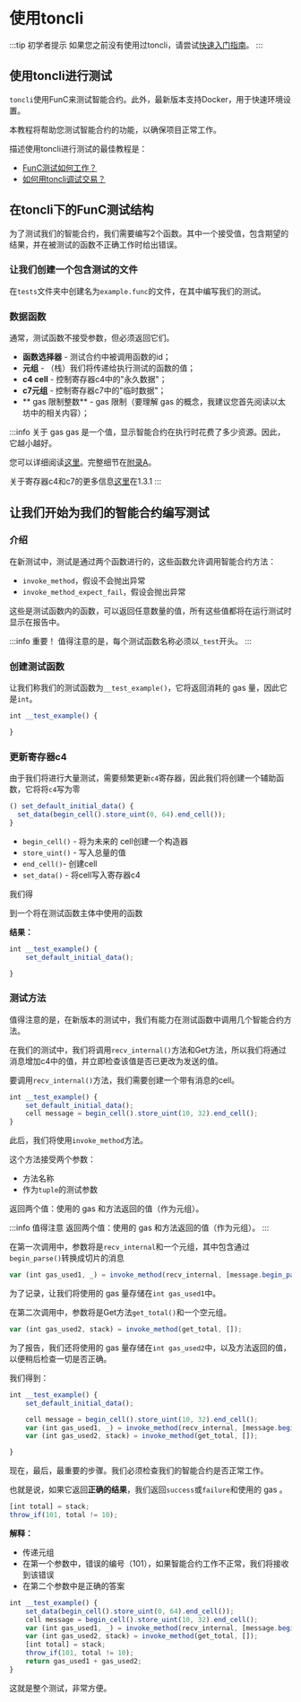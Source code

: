 # 使用toncli

:::tip 初学者提示
如果您之前没有使用过toncli，请尝试[快速入门指南](https://github.com/disintar/toncli/blob/master/docs/quick_start_guide.md)。
:::

## 使用toncli进行测试

`toncli`使用FunC来测试智能合约。此外，最新版本支持Docker，用于快速环境设置。

本教程将帮助您测试智能合约的功能，以确保项目正常工作。

描述使用toncli进行测试的最佳教程是：
* [FunC测试如何工作？](https://github.com/disintar/toncli/blob/master/docs/advanced/func_tests_new.md)
* [如何用toncli调试交易？](https://github.com/disintar/toncli/blob/master/docs/advanced/transaction_debug.md)

## 在toncli下的FunC测试结构

为了测试我们的智能合约，我们需要编写2个函数。其中一个接受值，包含期望的结果，并在被测试的函数不正确工作时给出错误。

### 让我们创建一个包含测试的文件

在`tests`文件夹中创建名为`example.func`的文件，在其中编写我们的测试。

### 数据函数

通常，测试函数不接受参数，但必须返回它们。

* **函数选择器** - 测试合约中被调用函数的id；
* **元组** - （栈）我们将传递给执行测试的函数的值；
* **c4 cell** - 控制寄存器c4中的"永久数据"；
* **c7元组** - 控制寄存器c7中的"临时数据"；
* ** gas 限制整数** -  gas 限制（要理解 gas 的概念，我建议您首先阅读以太坊中的相关内容）；

:::info 关于 gas 
 gas 是一个值，显示智能合约在执行时花费了多少资源。因此，它越小越好。

您可以详细阅读[这里](https://ton-blockchain.github.io/docs/#/smart-contracts/fees)。完整细节在[附录A](https://ton-blockchain.github.io/docs/tvm.pdf)。

关于寄存器c4和c7的更多信息[这里](https://ton-blockchain.github.io/docs/tvm.pdf)在1.3.1
:::

## 让我们开始为我们的智能合约编写测试

### 介绍

在新测试中，测试是通过两个函数进行的，这些函数允许调用智能合约方法：

* `invoke_method`，假设不会抛出异常
* `invoke_method_expect_fail`，假设会抛出异常

这些是测试函数内的函数，可以返回任意数量的值，所有这些值都将在运行测试时显示在报告中。

:::info 重要！
值得注意的是，每个测试函数名称必须以`_test`开头。
:::

### 创建测试函数

让我们称我们的测试函数为`__test_example()`，它将返回消耗的 gas 量，因此它是`int`。

```js
int __test_example() {

}
```

### 更新寄存器c4

由于我们将进行大量测试，需要频繁更新`c4`寄存器，因此我们将创建一个辅助函数，它将将`c4`写为零

```js
() set_default_initial_data() {
  set_data(begin_cell().store_uint(0, 64).end_cell());
}
```

* `begin_cell()` - 将为未来的 cell创建一个构造器
* `store_uint()` - 写入总量的值
* `end_cell()`- 创建cell
* `set_data()` - 将cell写入寄存器c4

我们得

到一个将在测试函数主体中使用的函数

**结果：**

```js
int __test_example() {
	set_default_initial_data();

}
```

### 测试方法

值得注意的是，在新版本的测试中，我们有能力在测试函数中调用几个智能合约方法。

在我们的测试中，我们将调用`recv_internal()`方法和Get方法，所以我们将通过消息增加c4中的值，并立即检查该值是否已更改为发送的值。

要调用`recv_internal()`方法，我们需要创建一个带有消息的cell。

```js
int __test_example() {
	set_default_initial_data();
	cell message = begin_cell().store_uint(10, 32).end_cell();
}
```

此后，我们将使用`invoke_method`方法。

这个方法接受两个参数：
* 方法名称
* 作为`tuple`的测试参数

返回两个值：使用的 gas 和方法返回的值（作为元组）。

:::info 值得注意
返回两个值：使用的 gas 和方法返回的值（作为元组）。
:::

在第一次调用中，参数将是`recv_internal`和一个元组，其中包含通过`begin_parse()`转换成切片的消息

```js 
var (int gas_used1, _) = invoke_method(recv_internal, [message.begin_parse()]);
```

为了记录，让我们将使用的 gas 量存储在`int gas_used1`中。

在第二次调用中，参数将是Get方法`get_total()`和一个空元组。

```js
var (int gas_used2, stack) = invoke_method(get_total, []);
```

为了报告，我们还将使用的 gas 量存储在`int gas_used2`中，以及方法返回的值，以便稍后检查一切是否正确。

我们得到：

```js
int __test_example() {
	set_default_initial_data();

	cell message = begin_cell().store_uint(10, 32).end_cell();
	var (int gas_used1, _) = invoke_method(recv_internal, [message.begin_parse()]);
	var (int gas_used2, stack) = invoke_method(get_total, []);

}
```

现在，最后，最重要的步骤。我们必须检查我们的智能合约是否正常工作。

也就是说，如果它返回**正确的结果**，我们返回`success`或`failure`和使用的 gas 。

``` js
[int total] = stack; 
throw_if(101, total != 10); 
```
**解释：**
* 传递元组
* 在第一个参数中，错误的编号（101），如果智能合约工作不正常，我们将接收到该错误
* 在第二个参数中是正确的答案

``` js
int __test_example() {
	set_data(begin_cell().store_uint(0, 64).end_cell());
	cell message = begin_cell().store_uint(10, 32).end_cell();
	var (int gas_used1, _) = invoke_method(recv_internal, [message.begin_parse()]);
	var (int gas_used2, stack) = invoke_method(get_total, []);
	[int total] = stack;
	throw_if(101, total != 10);
	return gas_used1 + gas_used2;
}
```

这就是整个测试，非常方便。
